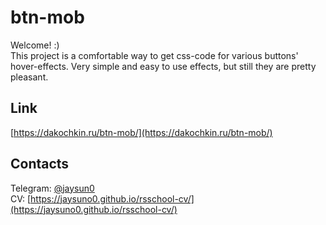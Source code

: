 # btn-mob
Welcome! :)<br>
This project is a comfortable way to get css-code for various buttons' hover-effects. Very simple and easy to use effects, but still they are pretty pleasant.

## Link
[https://dakochkin.ru/btn-mob/](https://dakochkin.ru/btn-mob/)

## Contacts
Telegram: [@jaysun0](https://t.me/jaysun0)<br>
CV: [https://jaysuno0.github.io/rsschool-cv/](https://jaysuno0.github.io/rsschool-cv/)
